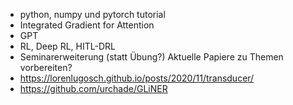 - python, numpy und pytorch tutorial
- Integrated Gradient for Attention
- GPT
- RL, Deep RL, HITL-DRL
- Seminarerweiterung (statt Übung?) Aktuelle Papiere zu Themen vorbereiten?
- https://lorenlugosch.github.io/posts/2020/11/transducer/
- https://github.com/urchade/GLiNER